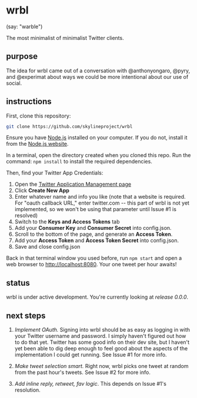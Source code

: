 # wrbl
(say: "warble")

The most minimalist of minimalist Twitter clients.

## purpose
The idea for wrbl came out of a conversation with @anthonyongaro, @pyry, and @experimat about ways we could be more intentional about our use of social.

## instructions
First, clone this repository:

```bash
git clone https://github.com/skylineproject/wrbl
```

Ensure you have [Node.js](http://nodejs.org) installed on your computer. If you do not, install it from the [Node.js website](http://nodejs.org).

In a terminal, open the directory created when you cloned this repo. Run the command: ```npm install``` to install the required dependencies.

Then, find your Twitter App Credentials:
1. Open the [Twitter Application Management page](https://apps.twitter.com)  
2. Click **Create New App**  
3. Enter whatever name and info you like (note that a website is required. For "oauth callback URL," enter twitter.com -- this part of wrbl is not yet implemented, so we won't be using that parameter until Issue #1 is resolved)  
4. Switch to the **Keys and Access Tokens** tab  
5. Add your **Consumer Key** and **Consumer Secret** into config.json.  
6. Scroll to the bottom of the page, and generate an **Access Token**.  
7. Add your **Access Token** and **Access Token Secret** into config.json.  
8. Save and close config.json  

Back in that terminal window you used before, run ```npm start``` and open a web browser to [http://localhost:8080](http://localhost:8080). Your one tweet per hour awaits!


## status
wrbl is under active development. You're currently looking at *release 0.0.0*.

## next steps
1. *Implement OAuth.* Signing into wrbl should be as easy as logging in with your Twitter username and password. I simply haven't figured out how to do that yet. Twitter has some good info on their dev site, but I haven't yet been able to dig deep enough to feel good about the aspects of the implementation I could get running. See Issue #1 for more info.  

2. *Make tweet selection smart.* Right now, wrbl picks one tweet at random from the past hour's tweets. See Issue #2 for more info.  

3. *Add inline reply, retweet, fav logic*. This depends on Issue #1's resolution.  
